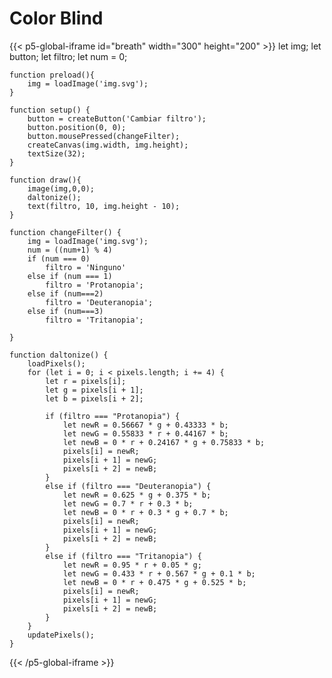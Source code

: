 # Color Blind

{{< p5-global-iframe id="breath" width="300" height="200" >}}
    let img;
    let button;
    let filtro;
    let num = 0;
    
    function preload(){
        img = loadImage('img.svg');
    }

    function setup() {
        button = createButton('Cambiar filtro');
        button.position(0, 0);
        button.mousePressed(changeFilter);
        createCanvas(img.width, img.height);
        textSize(32);        
    }

    function draw(){
        image(img,0,0);
        daltonize();
        text(filtro, 10, img.height - 10);
    }

    function changeFilter() {
        img = loadImage('img.svg');
        num = ((num+1) % 4)
        if (num === 0)
            filtro = 'Ninguno'
        else if (num === 1)
            filtro = 'Protanopia';
        else if (num===2)
            filtro = 'Deuteranopia';
        else if (num===3)
            filtro = 'Tritanopia';
        
    }

    function daltonize() {
        loadPixels();
        for (let i = 0; i < pixels.length; i += 4) {
            let r = pixels[i];
            let g = pixels[i + 1];
            let b = pixels[i + 2];

            if (filtro === "Protanopia") {
                let newR = 0.56667 * g + 0.43333 * b;
                let newG = 0.55833 * r + 0.44167 * b;
                let newB = 0 * r + 0.24167 * g + 0.75833 * b;
                pixels[i] = newR;
                pixels[i + 1] = newG;
                pixels[i + 2] = newB;
            } 
            else if (filtro === "Deuteranopia") {
                let newR = 0.625 * g + 0.375 * b;
                let newG = 0.7 * r + 0.3 * b;
                let newB = 0 * r + 0.3 * g + 0.7 * b;
                pixels[i] = newR;
                pixels[i + 1] = newG;
                pixels[i + 2] = newB;
            } 
            else if (filtro === "Tritanopia") {
                let newR = 0.95 * r + 0.05 * g;
                let newG = 0.433 * r + 0.567 * g + 0.1 * b;
                let newB = 0 * r + 0.475 * g + 0.525 * b;
                pixels[i] = newR;
                pixels[i + 1] = newG;
                pixels[i + 2] = newB;
            }
        }
        updatePixels();
    }
{{< /p5-global-iframe >}}

